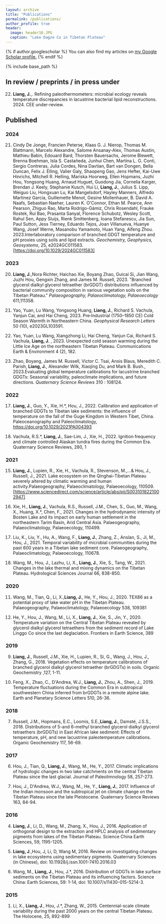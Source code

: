 ```yaml
---
layout: archive
title: "Publications"
permalink: /publications/
author_profile: true
header:
  image: header10.JPG
  caption: "Lake Dagze Co in Tibetan Plateau"
---
```


{% if author.googlescholar %}
  You can also find my articles on <u><a href="{{author.googlescholar}}">my Google Scholar profile</a>.</u>
{% endif %}

{% include base_path %}

## In review / preprints / in press under

22) **Liang, J.**,.  Refining paleothermometers: microbial ecology reveals temperature discrepancies in lacustrine bacterial lipid reconstructions. 2024. CEE under-review.

## Published

### 2024

21) Cindy De Jonge,  Francien Peterse,  Klaas G. J. Nierop,  Thomas M. Blattmann,  Marcelo Alexandre,  Salome Ansanay-Alex,  Thomas Austin,  Mathieu Babin,  Edouard Bard,  Thorsten Bauersachs,  Jerome Blewett,  Brenna Boehman,  Isla S. Castañeda,  Junhui Chen,  Martina L. G. Conti,  Sergio Contreras,  Julia Cordes,  Nina Davtian,  Bart van Dongen,  Bella Duncan,  Felix J. Elling,  Valier Galy,  Shaopeng Gao,  Jens Hefter,  Kai-Uwe Hinrichs,  Mitchell R. Helling,  Mariska Hoorweg,  Ellen Hopmans,  Juzhi Hou,  Yongsong Huang,  Arnaud Huguet,  Guodong Jia,  Cornelia Karger,  Brendan J. Keely,  Stephanie Kusch,  Hui Li,  **Liang, J.**,  Julius S. Lipp,  Weiguo Liu,  Hongxuan Lu,  Kai Mangelsdorf,  Hayley Manners,  Alfredo Martinez Garcia,  Guillemette Menot,  Gesine Mollenhauer,  B. David A. Naafs,  Sebastian Naeher,  Lauren K. O'Connor,  Ethan M. Pearce,  Ann Pearson,  Zhiguo Rao,  Marta Rodrigo-Gámiz,  Chris Rosendahl,  Frauke Rostek,  Rui Bao,  Prasanta Sanyal,  Florence Schubotz,  Wesley Scott,  Rahul Sen,  Appy Sluijs,  Rienk Smittenberg,  Ioana Stefanescu,  Jia Sun,  Paul Sutton,  Jess Tierney,  Eduardo Tejos,  Joan Villanueva,  Huanye Wang,  Josef Werne,  Masanobu Yamamoto,  Huan Yang,  Aifeng Zhou. 2023.Interlaboratory comparison of branched GDGT temperature and pH proxies using soils and lipid extracts. *Geochemistry, Geophysics, Geosystems*, 25, e2024GC011583. [https://doi.org/10.1029/2024GC011583]

### 2023

20) **Liang, J.**,Nora Richter, Haichao Xie, Boyang Zhao, Guicai Si, Jian Wang, Juzhi Hou, Gengxin Zhang, and James M. Russell, 2023. "Branched glycerol dialkyl glycerol tetraether (brGDGT) distributions influenced by bacterial community composition in various vegetation soils on the Tibetan Plateau." *Palaeogeography, Palaeoclimatology, Palaeoecology* 611,111358.

20) Yao, Yuan, Lu Wang, Yongsong Huang, **Liang, J.**, Richard S. Vachula, Yanjun Cai, and Hai Cheng, 2023. Pre‐Industrial (1750–1850 CE) Cold Season Warmth in Northeastern China. *Geophysical Research Letters* 50 (10), e2023GL103591.

19) Yao, Yuan, Lu Wang, Xiangzhong Li, Hai Cheng, Yanjun Cai, Richard S. Vachula, **Liang, J.** , 2023. Unexpected cold season warming during the Little Ice Age on the northeastern Tibetan Plateau. Communications Earth & Environment 4 (2), 182.

18) Zhao, Boyang, James M. Russell, Victor C. Tsai, Ansis Blaus, Meredith C. Parish,  **Liang, J.**, Alexander Wilk, Xiaojing Du, and Mark B. Bush., 2023.Evaluating global temperature calibrations for lacustrine branched GDGTs: Seasonal variability, paleoclimate implications, and future directions. *Quaternary Science Reviews* 310 : 108124.

### 2022

17) **Liang, J.**, Guo, Y., Xie, H.*, Hou, J., 2022. Calibration and application of branched GDGTs to Tibetan lake sediments: the influence of temperature on the fall of the Guge Kingdom in Western Tibet, China. Paleoceanography and Paleoclimatology, https://doi.org/10.1029/2021PA004393

16) Vachula, R.S.*, **Liang, J.**, Sae-Lim, J., Xie, H., 2022. Ignition frequency and climate controlled Alaskan tundra fires during the Common Era. Quaternary Science Reviews, 280, 1

### 2021

15) **Liang, J.**, Lupien, R., Xie, H., Vachula, R., Stevenson, M.,…& Hou, J., Russell, J., 2021. Lake ecosystem on the Qinghai–Tibetan Plateau severely altered by climatic warming and human activity.Palaeogeography, Palaeoclimatology, Palaeoecology, 110509.[https://www.sciencedirect.com/science/article/abs/pii/S0031018221002947]

14) Xie, H., **Liang, J.**, Vachula, R.S., Russell, J.M., Chen, S., Guo, M., Wang, X., Huang, X.*, Chen, F., 2021. Changes in the hydrodynamic intensity of Bosten Lake and its impact on early human settlement in the northeastern Tarim Basin, Arid Central Asia. Palaeogeography, Palaeoclimatology, Palaeoecology, 110499.

13) Liu, K., Liu, Y., Hu, A., Wang, F., **Liang, J.**, Zhang, Z., Anslan, S., Ji, M., Hou, J., 2021. Temporal variability of microbial communities during the past 600 years in a Tibetan lake sediment core. Palaeogeography, Palaeoclimatology, Palaeoecology, 110678.

12) Wang, M., Hou, J., Lazhu, Li, X., **Liang, J.**, Xie, S., Tang, W., 2021. Changes in the lake thermal and mixing dynamics on the Tibetan Plateau. Hydrological Sciences Journal 66, 838-850.


### 2020

11) Wang, M., Tian, Q., Li, X.,**Liang, J.**, He, Y., Hou, J., 2020. TEX86 as a potential proxy of lake water pH in the Tibetan Plateau. Palaeogeography, Palaeoclimatology, Palaeoecology 538, 109381

10) He, Y., Hou, J., Wang, M., Li, X., **Liang, J.**, Xie, S., Jin, Y., 2020. Temperature variation on the Central Tibetan Plateau revealed by glycerol dialkyl glycerol tetraethers from the sediment record of Lake Linggo Co since the last deglaciation. Frontiers in Earth Science, 389

### 2019

9) **Liang, J.**, Russell, J.M., Xie, H., Lupien, R., Si, G., Wang, J., Hou, J., Zhang, G., 2018. Vegetation effects on temperature calibrations of branched glycerol dialkyl glycerol tetraether (brGDGTs) in soils. Organic Geochemistry ,127, 1-11.

8) Feng, X., Zhao, C., D'Andrea, W.J., **Liang, J.**, Zhou, A., Shen, J., 2019. Temperature fluctuations during the Common Era in subtropical southwestern China inferred from brGDGTs in a remote alpine lake. Earth and Planetary Science Letters 510, 26-36.

### 2018

7) Russell, J.M., Hopmans, E.C., Loomis, S.E.,**Liang, J.**, Damsté, J.S.S., 2018. Distributions of 5-and 6-methyl branched glycerol dialkyl glycerol tetraethers (brGDGTs) in East African lake sediment: Effects of temperature, pH, and new lacustrine paleotemperature calibrations. Organic Geochemistry 117, 56-69.

### 2017

6) Hou, J., Tian, Q., **Liang, J.**, Wang, M., He, Y., 2017. Climatic implications of hydrologic changes in two lake catchments on the central Tibetan Plateau since the last glacial. Journal of Paleolimnology 58, 257-273.

5) Hou, J., D'Andrea, W.J., Wang, M., He, Y., **Liang, J.**, 2017. Influence of the Indian monsoon and the subtropical jet on climate change on the Tibetan Plateau since the late Pleistocene. Quaternary Science Reviews 163, 84-94. 

### 2016

4) **Liang, J**., Li, D., Wang, M., Zhang, X., Hou, J., 2016. Application of orthogonal design to the extraction and HPLC analysis of sedimentary pigments from lakes of the Tibetan Plateau. Science China Earth Sciences, 59, 1195-1205.

3) **Liang, J**.,Hou, J, Li, D, Wang M, 2016. Review on investigating changes in lake ecosystems using sedimentary pigments. Quaternary Sciences (in Chinese), doi: 10.11928/j.issn.1001-7410.2016.03

2) Wang, M., **Liang, J**., Hou, J.*, 2016. Distribution of GDGTs in lake surface sediments on the Tibetan Plateau and its influencing factors. Science China: Earth Sciences, 59: 1-14, doi: 10.1007/s11430-015-5214-3.

### 2015

1) Li, X., **Liang, J**., Hou, J.*, Zhang, W., 2015. Centennial-scale climate variability during the past 
2000 years on the central Tibetan Plateau. The Holocene, 25, 892-899
